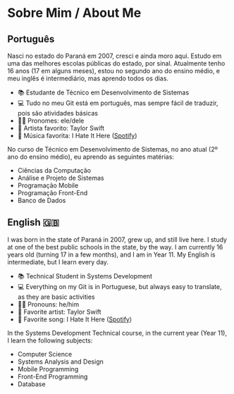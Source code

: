 # Sobre Mim / About Me

## Português
Nasci no estado do Paraná em 2007, cresci e ainda moro aqui. Estudo em uma das melhores escolas públicas do estado, por sinal. Atualmente tenho 16 anos (17 em alguns meses), estou no segundo ano do ensino médio, e meu inglês é intermediário, mas aprendo todos os dias.

- 📚 Estudante de Técnico em Desenvolvimento de Sistemas
- 💻 Tudo no meu Git está em português, mas sempre fácil de traduzir, pois são atividades básicas
- 👨‍💼 Pronomes: ele/dele
- 🎤 Artista favorito: Taylor Swift
- 🎵 Música favorita: I Hate It Here ([Spotify](https://open.spotify.com/intl-pt/track/3hlGuz3loYoLfI3bpwieWq?autoplay=true))

No curso de Técnico em Desenvolvimento de Sistemas, no ano atual (2º ano do ensino médio), eu aprendo as seguintes matérias:

- Ciências da Computação
- Análise e Projeto de Sistemas
- Programação Mobile
- Programação Front-End
- Banco de Dados

## English 🇬🇧
I was born in the state of Paraná in 2007, grew up, and still live here. I study at one of the best public schools in the state, by the way. I am currently 16 years old (turning 17 in a few months), and I am in Year 11. My English is intermediate, but I learn every day.

- 📚 Technical Student in Systems Development
- 💻 Everything on my Git is in Portuguese, but always easy to translate, as they are basic activities
- 👨‍💼 Pronouns: he/him
- 🎤 Favorite artist: Taylor Swift
- 🎵 Favorite song: I Hate It Here ([Spotify](https://open.spotify.com/intl-pt/track/3hlGuz3loYoLfI3bpwieWq?autoplay=true))

In the Systems Development Technical course, in the current year (Year 11), I learn the following subjects:

- Computer Science
- Systems Analysis and Design
- Mobile Programming
- Front-End Programming
- Database
